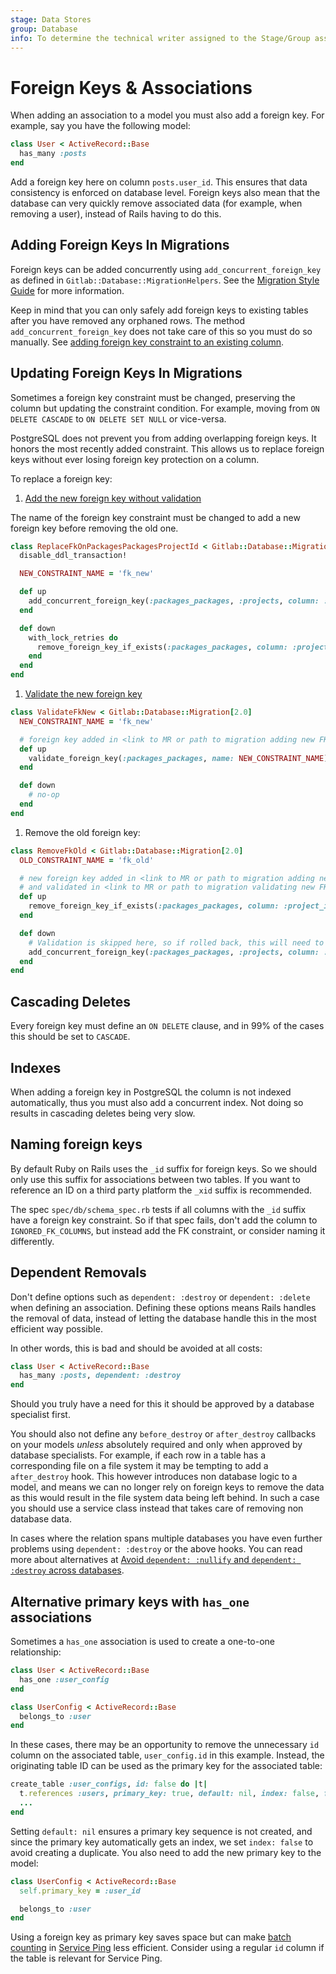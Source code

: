 ```yaml
---
stage: Data Stores
group: Database
info: To determine the technical writer assigned to the Stage/Group associated with this page, see https://about.gitlab.com/handbook/engineering/ux/technical-writing/#assignments
---
```


# Foreign Keys & Associations

When adding an association to a model you must also add a foreign key. For
example, say you have the following model:

```ruby
class User < ActiveRecord::Base
  has_many :posts
end
```

Add a foreign key here on column `posts.user_id`. This ensures
that data consistency is enforced on database level. Foreign keys also mean that
the database can very quickly remove associated data (for example, when removing a
user), instead of Rails having to do this.

## Adding Foreign Keys In Migrations

Foreign keys can be added concurrently using `add_concurrent_foreign_key` as
defined in `Gitlab::Database::MigrationHelpers`. See the
[Migration Style Guide](../migration_style_guide.md) for more information.

Keep in mind that you can only safely add foreign keys to existing tables after
you have removed any orphaned rows. The method `add_concurrent_foreign_key`
does not take care of this so you must do so manually. See
[adding foreign key constraint to an existing column](add_foreign_key_to_existing_column.md).

## Updating Foreign Keys In Migrations

Sometimes a foreign key constraint must be changed, preserving the column
but updating the constraint condition. For example, moving from
`ON DELETE CASCADE` to `ON DELETE SET NULL` or vice-versa.

PostgreSQL does not prevent you from adding overlapping foreign keys. It
honors the most recently added constraint. This allows us to replace foreign keys without
ever losing foreign key protection on a column.

To replace a foreign key:

1. [Add the new foreign key without validation](add_foreign_key_to_existing_column.md#prevent-invalid-records)

  The name of the foreign key constraint must be changed to add a new
  foreign key before removing the old one.

  ```ruby
  class ReplaceFkOnPackagesPackagesProjectId < Gitlab::Database::Migration[2.0]
    disable_ddl_transaction!

    NEW_CONSTRAINT_NAME = 'fk_new'

    def up
      add_concurrent_foreign_key(:packages_packages, :projects, column: :project_id, on_delete: :nullify, validate: false, name: NEW_CONSTRAINT_NAME)
    end

    def down
      with_lock_retries do
        remove_foreign_key_if_exists(:packages_packages, column: :project_id, on_delete: :nullify, name: NEW_CONSTRAINT_NAME)
      end
    end
  end
  ```

1. [Validate the new foreign key](add_foreign_key_to_existing_column.md#validate-the-foreign-key)

  ```ruby
  class ValidateFkNew < Gitlab::Database::Migration[2.0]
    NEW_CONSTRAINT_NAME = 'fk_new'

    # foreign key added in <link to MR or path to migration adding new FK>
    def up
      validate_foreign_key(:packages_packages, name: NEW_CONSTRAINT_NAME)
    end

    def down
      # no-op
    end
  end
  ```

1. Remove the old foreign key:

  ```ruby
  class RemoveFkOld < Gitlab::Database::Migration[2.0]
    OLD_CONSTRAINT_NAME = 'fk_old'

    # new foreign key added in <link to MR or path to migration adding new FK>
    # and validated in <link to MR or path to migration validating new FK>
    def up
      remove_foreign_key_if_exists(:packages_packages, column: :project_id, on_delete: :cascade, name: OLD_CONSTRAINT_NAME)
    end

    def down
      # Validation is skipped here, so if rolled back, this will need to be revalidated in a separate migration
      add_concurrent_foreign_key(:packages_packages, :projects, column: :project_id, on_delete: :cascade, validate: false, name: OLD_CONSTRAINT_NAME)
    end
  end
  ```

## Cascading Deletes

Every foreign key must define an `ON DELETE` clause, and in 99% of the cases
this should be set to `CASCADE`.

## Indexes

When adding a foreign key in PostgreSQL the column is not indexed automatically,
thus you must also add a concurrent index. Not doing so results in cascading
deletes being very slow.

## Naming foreign keys

By default Ruby on Rails uses the `_id` suffix for foreign keys. So we should
only use this suffix for associations between two tables. If you want to
reference an ID on a third party platform the `_xid` suffix is recommended.

The spec `spec/db/schema_spec.rb` tests if all columns with the `_id` suffix
have a foreign key constraint. So if that spec fails, don't add the column to
`IGNORED_FK_COLUMNS`, but instead add the FK constraint, or consider naming it
differently.

## Dependent Removals

Don't define options such as `dependent: :destroy` or `dependent: :delete` when
defining an association. Defining these options means Rails handles the
removal of data, instead of letting the database handle this in the most
efficient way possible.

In other words, this is bad and should be avoided at all costs:

```ruby
class User < ActiveRecord::Base
  has_many :posts, dependent: :destroy
end
```

Should you truly have a need for this it should be approved by a database
specialist first.

You should also not define any `before_destroy` or `after_destroy` callbacks on
your models _unless_ absolutely required and only when approved by database
specialists. For example, if each row in a table has a corresponding file on a
file system it may be tempting to add a `after_destroy` hook. This however
introduces non database logic to a model, and means we can no longer rely on
foreign keys to remove the data as this would result in the file system data
being left behind. In such a case you should use a service class instead that
takes care of removing non database data.

In cases where the relation spans multiple databases you have even
further problems using `dependent: :destroy` or the above hooks. You can
read more about alternatives at
[Avoid `dependent: :nullify` and `dependent: :destroy` across databases](multiple_databases.md#avoid-dependent-nullify-and-dependent-destroy-across-databases).

## Alternative primary keys with `has_one` associations

Sometimes a `has_one` association is used to create a one-to-one relationship:

```ruby
class User < ActiveRecord::Base
  has_one :user_config
end

class UserConfig < ActiveRecord::Base
  belongs_to :user
end
```

In these cases, there may be an opportunity to remove the unnecessary `id`
column on the associated table, `user_config.id` in this example. Instead,
the originating table ID can be used as the primary key for the associated
table:

```ruby
create_table :user_configs, id: false do |t|
  t.references :users, primary_key: true, default: nil, index: false, foreign_key: { on_delete: :cascade }
  ...
end
```

Setting `default: nil` ensures a primary key sequence is not created, and since the primary key
automatically gets an index, we set `index: false` to avoid creating a duplicate.
You also need to add the new primary key to the model:

```ruby
class UserConfig < ActiveRecord::Base
  self.primary_key = :user_id

  belongs_to :user
end
```

Using a foreign key as primary key saves space but can make
[batch counting](../service_ping/implement.md#batch-counters) in [Service Ping](../service_ping/index.md) less efficient.
Consider using a regular `id` column if the table is relevant for Service Ping.
